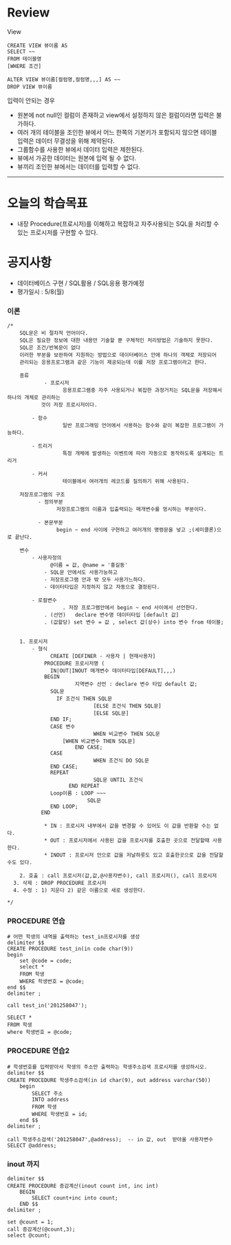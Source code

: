# Review

View
```
CREATE VIEW 뷰이름 AS
SELECT ~~
FROM 테이블명
[WHERE 조건]

ALTER VIEW 뷰이름[컬럼명,컬럼명,,,] AS ~~
DROP VIEW 뷰이름
```

입력이 안되는 경우
- 원본에 not null인 컬럼이 존재하고 view에서 설정하지 않은 컬럼이라면 입력은 불가하다.
- 여러 개의 테이블을 조인한 뷰에서 어느 한쪽의 기본키가 포함되지 않으면 테이블 입력은 데이터 무결성을 위해 제약된다.
- 그룹함수를 사용한 뷰에서 데이터 입력은 제한된다.
- 뷰에서 가공한 데이터는 원본에 입력 될 수 없다.
- 뷰끼리 조인한 뷰에서는 데이터를 입력할 수 없다.


-----------------------------------------------------------------------------------------------

# 오늘의 학습목표
- 내장 Procedure(프로시저)를 이해하고 복잡하고 자주사용되는 SQL을 처리할 수 있는 프로시저를 구현할 수 있다.

# 공지사항
- 데이터베이스 구현 / SQL활용 / SQL응용 평가예정
- 평가일시 : 5/8(월)


### 이론
```mysql
/*
	SQL문은 비 절차적 언어이다.
    SQL은 필요한 정보에 대한 내용만 기술할 뿐 구체적인 처리방법은 기술하지 못한다.
    SQL은 조건/반복문이 없다
    이러한 부분을 보완하여 지원하는 방법으로 데이터베이스 안에 하나의 객체로 저장되어
	관리되는 응용프로그램과 같은 기능이 제공되는데 이를 저장 프로그램이라고 한다.
      
	종류
		    - 프로시저
			      응용프로그램중 자주 사용되거나 복잡한 과정거치는 SQL문을 저장해서 하나의 개체로 관리하는
           것이 저장 프로시저이다.
        
        - 함수
			      일반 프로그래밍 언어에서 사용하는 함수와 같이 복잡한 프로그램이 가능하다.
            
        - 트리거
			      특정 개체에 발생하는 이벤트에 따라 자동으로 동작하도록 설계되는 트리거
        
        - 커서
			      테이블에서 여러개의 레코드를 질의하기 위해 사용된다.
            
	저장프로그램의 구조
		  - 정의부분
			    저장프로그램의 이름과 입출력되는 매개변수를 멍시하는 부분이다.
            
		  - 본문부분
			    begin ~ end 사이에 구현하고 여러개의 명령문을 넣고 ;(세미콜론)으로 끝난다.
            
	변수
		- 사용자정의
			  @이름 = 값, @name = '홍길동'
            - SQL문 안에서도 사용가능하고
            - 저장프로그램 안과 밖 모두 사용가느하다.
            - 데이터타입은 지정하지 않고 자동으로 결정된다.
            
		- 로컬변수
			      . 저장 프로그램안에서 begin ~ end 사이에서 선언한다.
            . (선언)   declare 변수명 데이터타입 [default 값]
            . (값할당) set 변수 = 값 , select 값(상수) into 변수 from 테이블;
            
            
	1. 프로시저
		- 형식
			  CREATE [DEFINER - 사용자 | 현재사용자]
            PROCEDURE 프로시저명 (
              IN|OUT|INOUT 매개변수 데이터타입[DEFAULT],,,)
            BEGIN
				      지역변수 선언 : declare 변수 타입 default 값;
              SQL문
                IF 조건식 THEN SQL문
					        [ELSE 조건식 THEN SQL문]
					        [ELSE SQL문]
              END IF;
              CASE 변수
					        WHEN 비교변수 THEN SQL문
                  [WHEN 비교변수 THEN SQL문]
				      END CASE;
              CASE 
					        WHEN 조건식 DO SQL문
              END CASE;
              REPEAT 
					        SQL문 UNTIL 조건식
			      	END REPEAT
              Loop이름 : LOOP ~~~
					      SQL문
              END LOOP;
           END
           
            * IN : 프로시저 내부에서 값을 변경할 수 있어도 이 값을 반환할 수는 없다.
            * OUT : 프로시저에서 사용된 값을 프로시저를 호출한 곳으로 전달할때 사용한다.
            * INOUT : 프로시저 안으로 값을 저날하룻도 있고 호출한곳으로 값을 전달할 수도 있다.
           
	2. 호출 : call 프로시저(값,값,@사용자변수), call 프로시저(), call 프로시저
  3. 삭제 : DROP PROCEDURE 프로시저
  4. 수정 : 1) 지운다 2) 같은 이름으로 새로 생성한다.

*/
```

### PROCEDURE 연습
```mysql
# 어떤 학생의 내역을 출력하는 test_in프로시저를 생성
delimiter $$
CREATE PROCEDURE test_in(in code char(9))
begin
	set @code = code;
    select *
    FROM 학생
    WHERE 학생번호 = @code;
end $$
delimiter ;

call test_in('201258047');

SELECT *
FROM 학생
where 학생번호 = @code;
```


### PROCEDURE 연습2
```mysql
# 학생번호를 입력받아서 학생의 주소만 출력하는 학생주소검색 프로시저를 생성하시오.
delimiter $$
CREATE PROCEDURE 학생주소검색(in id char(9), out address varchar(50))
	begin
		SELECT 주소 
        INTO address
        FROM 학생 
        WHERE 학생번호 = id;
	end $$
delimiter ;

call 학생주소검색('201258047',@address);	-- in 값, out  받아올 사용자변수
SELECT @address;
```


### inout 까지
```mysql
delimiter $$
CREATE PROCEDURE 증감계산(inout count int, inc int)
	BEGIN
		SELECT count+inc into count;
    END $$
delimiter ;

set @count = 1;
call 증감계산(@count,3);
select @count;
```

